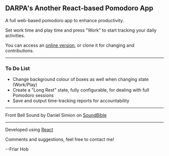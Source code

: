 ## DARPA's Another React-based Pomodoro App

A full web-based pomodoro app to enhance productivity.

Set work time and play time and press "Work" to start tracking your daily activities.

You can access an [online version](https://friarhob.github.io/darpa-pomodoro/), or clone it for changing and contributions.

---
### To Do List

* Change background colour of boxes as well when changing state (Work/Play)
* Create a "Long Rest" state, fully configurable, for dealing with full Pomodoro sessions
* Save and output time-tracking reports for accountability

---
Front Bell Sound by Daniel Simion on [SoundBible](http://soundbible.com/2190-Front-Desk-Bell.html)

---
Developed using [React](https://reactjs.org/)

Comments and suggestions, feel free to contact me!

--Friar Hob
